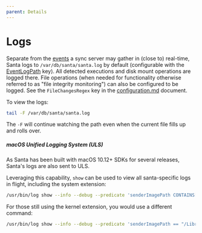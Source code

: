 ```yaml
---
parent: Details
---
```


# Logs

Separate from the [events](events.md) a sync server may gather in (close to) real-time,
Santa logs to `/var/db/santa/santa.log` by default (configurable with the
[EventLogPath](../deployment/configuration.md) key). All detected executions and
disk mount operations are logged there.
File operations (when needed for functionality otherwise referred to as "file
integrity monitoring") can also be configured to be logged. See the
`FileChangesRegex` key in the [configuration.md](../deployment/configuration.md) document.

To view the logs:

```sh
tail -F /var/db/santa/santa.log
```

The `-F` will continue watching the path even when the current file fills up and
rolls over.

##### macOS Unified Logging System (ULS)

As Santa has been built with macOS 10.12+ SDKs for several releases, Santa's logs
are also sent to ULS.

Leveraging this capability, `show` can be used to view all santa-specific logs in
flight, including the system extension:

```sh
/usr/bin/log show --info --debug --predicate 'senderImagePath CONTAINS[c] "santa"'
```

For those still using the kernel extension, you would use a different command:

```sh
/usr/bin/log show --info --debug --predicate 'senderImagePath == "/Library/Extensions/santa-driver.kext/Contents/MacOS/santa-driver"'
````